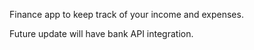 Finance app to keep track of your income and expenses.

Future update will have bank API integration.
